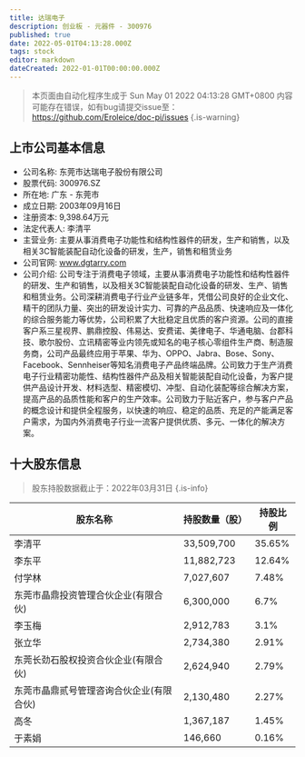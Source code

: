 ```yaml
---
title: 达瑞电子
description: 创业板 - 元器件 - 300976
published: true
date: 2022-05-01T04:13:28.000Z
tags: stock
editor: markdown
dateCreated: 2022-01-01T00:00:00.000Z
---
```


> 本页面由自动化程序生成于 Sun May 01 2022 04:13:28 GMT+0800
> 内容可能存在错误，如有bug请提交issue至：https://github.com/Eroleice/doc-pi/issues
{.is-warning}

## 上市公司基本信息
- 公司名称: 东莞市达瑞电子股份有限公司
- 股票代码: 300976.SZ
- 所在地: 广东 - 东莞市
- 成立日期: 2003年09月16日
- 注册资本: 9,398.64万元
- 法定代表人: 李清平
- 主营业务: 主要从事消费电子功能性和结构性器件的研发，生产和销售，以及相关3C智能装配自动化设备的研发，生产，销售和租赁业务
- 公司官网: www.dgtarry.com
- 公司介绍: 公司专注于消费电子领域，主要从事消费电子功能性和结构性器件的研发、生产和销售，以及相关3C智能装配自动化设备的研发、生产、销售和租赁业务。公司深耕消费电子行业产业链多年，凭借公司良好的企业文化、精干的团队力量、突出的研发设计实力、可靠的产品品质、快速响应及一体化的综合服务能力等优势，公司积累了大批稳定且优质的客户资源。公司的直接客户系三星视界、鹏鼎控股、伟易达、安费诺、美律电子、华通电脑、台郡科技、歌尔股份、立讯精密等业内领先或知名的电子核心零组件生产商、制造服务商，公司产品最终应用于苹果、华为、OPPO、Jabra、Bose、Sony、Facebook、Sennheiser等知名消费电子产品终端品牌。公司致力于生产消费电子行业精密功能性、结构性器件产品及相关智能装配自动化设备，为客户提供产品设计开发、材料选型、精密模切、冲型、自动化装配等综合解决方案，提高产品的品质性能和客户的生产效率。公司致力于贴近客户，参与客户产品的概念设计和提供全程服务，以快速的响应、稳定的品质、充足的产能满足客户需求，为国内外消费电子行业一流客户提供优质、多元、一体化的解决方案。


## 十大股东信息
> 股东持股数据截止于：2022年03月31日
{.is-info}

| 股东名称 | 持股数量（股） | 持股比例 |
| --- | --- | --- |
| 李清平 | 33,509,700 | 35.65% |
| 李东平 | 11,882,723 | 12.64% |
| 付学林 | 7,027,607 | 7.48% |
| 东莞市晶鼎投资管理合伙企业(有限合伙) | 6,300,000 | 6.7% |
| 李玉梅 | 2,912,783 | 3.1% |
| 张立华 | 2,734,380 | 2.91% |
| 东莞长劲石股权投资合伙企业(有限合伙) | 2,624,940 | 2.79% |
| 东莞市晶鼎贰号管理咨询合伙企业(有限合伙) | 2,130,480 | 2.27% |
| 高冬 | 1,367,187 | 1.45% |
| 于素娟 | 146,660 | 0.16% |




